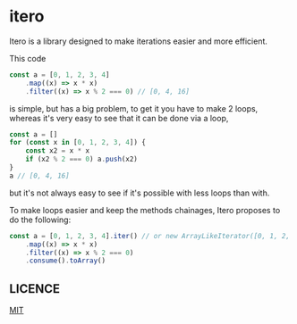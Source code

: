 # itero

Itero is a library designed to make iterations easier and more efficient.

This code
```js
const a = [0, 1, 2, 3, 4]
    .map((x) => x * x)
    .filter((x) => x % 2 === 0) // [0, 4, 16]
```
is simple, but has a big problem, to get it you have to make 2 loops, whereas it's very easy to see that it can be done via a loop,
```js
const a = []
for (const x in [0, 1, 2, 3, 4]) {
    const x2 = x * x
    if (x2 % 2 === 0) a.push(x2)
}
a // [0, 4, 16]
```
but it's not always easy to see if it's possible with less loops than with.

To make loops easier and keep the methods chainages, Itero proposes to do the following:
```js
const a = [0, 1, 2, 3, 4].iter() // or new ArrayLikeIterator([0, 1, 2, 3, 4])
    .map((x) => x * x)
    .filter((x) => x % 2 === 0)
    .consume().toArray()
```

## LICENCE
[MIT](./LICENCE)
